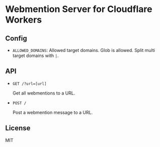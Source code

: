 # Webmention Server for Cloudflare Workers

## Config
* `ALLOWED_DOMAINS`: Allowed target domains. Glob is allowed. Split multi target domains with `|`.

## API

* `GET /?url=[url]`

  Get all webmentions to a URL.

* `POST /`

  Post a webmention message to a URL.

## License

MIT
